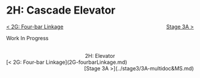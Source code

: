 <style>
.right{
    float:right;
}
.center{
    text-align:center;
}

.left{
    float:left;
}
</style>

# 2H: Cascade Elevator

<span class="left">[< 2G: Four-bar Linkage](2G-fourbarLinkage.md)</span> <span class="right">[Stage 3A >](../stage3/3A-multidoc&MS.md)</span>
<br>

Work In Progress

<br>
<center>2H: Elevator</center> 
<span class="left">[< 2G: Four-bar Linkage](2G-fourbarLinkage.md)</span> <span class="right">[Stage 3A >](../stage3/3A-multidoc&MS.md)</span>
<br>
<br>